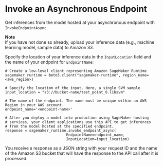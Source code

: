 # Invoke an Asynchronous Endpoint<a name="async-inference-invoke-endpoint"></a>

Get inferences from the model hosted at your asynchronous endpoint with `InvokeEndpointAsync`\. 

**Note**  
If you have not done so already, upload your inference data \(e\.g\., machine learning model, sample data\) to Amazon S3\.

Specify the location of your inference data in the `InputLocation` field and the name of your endpoint for `EndpointName`:

```
# Create a low-level client representing Amazon SageMaker Runtime
sagemaker_runtime = boto3.client("sagemaker-runtime", region_name=<aws_region>)

# Specify the location of the input. Here, a single SVM sample
input_location = "s3://bucket-name/test_point_0.libsvm"

# The name of the endpoint. The name must be unique within an AWS Region in your AWS account. 
endpoint_name='<endpoint-name>'

# After you deploy a model into production using SageMaker hosting 
# services, your client applications use this API to get inferences 
# from the model hosted at the specified endpoint.
response = sagemaker_runtime.invoke_endpoint_async(
                            EndpointName=endpoint_name, 
                            InputLocation=input_location)
```

You receive a response as a JSON string with your request ID and the name of the Amazon S3 bucket that will have the response to the API call after it is processed\.
